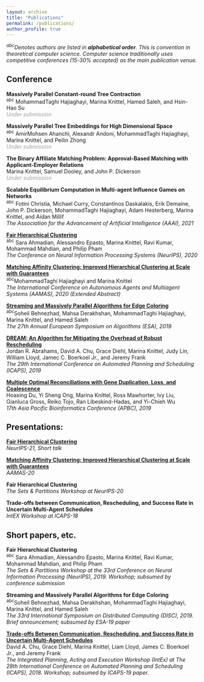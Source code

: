 ```yaml
---
layout: archive
title: "Publications"
permalink: /publications/
author_profile: true
---
```

*<sup>abc</sup>Denotes authors are listed in **alphabetical order**. This is convention in theoretical computer science.
Computer science traditionally uses competitive conferences (15-30% accepted) as the main publication venue.*

## Conference
**Massively Parallel Constant-round Tree Contraction**<br/>
<sup>abc</sup> MohammadTaghi Hajiaghayi, Marina Knittel, Hamed Saleh, and Hsin-Hao Su<br/>
<span style="color:#A0A0A0">*Under submission*</span>

**Massively Parallel Tree Embeddings for High Dimensional Space**<br/>
<sup>abc</sup> AmirMohsen Ahanchi, Alexandr Andoni, MohammadTaghi Hajiaghayi, Marina Knittel, and Peilin Zhong<br/>
<span style="color:#A0A0A0">*Under submission*</span> 

**The Binary Affiliate Matching Problem: Approval-Based Matching with Applicant-Employer Relations**<br/>
Marina Knittel, Samuel Dooley, and John P. Dickerson<br/>
<span style="color:#A0A0A0">*Under submission*</span> 

**Scalable Equilibrium Computation in Multi-agent Influence Games on Networks**<br/>
<sup>abc</sup> Fotini Christia, Michael Curry, Constantinos Daskalakis, Erik Demaine, John P. Dickerson, MohammadTaghi Hajiaghayi, Adam Hesterberg, Marina Knittel, and Aidan Millif<br/>
*The Association for the Advancement of Artificial Intelligence (AAAI), 2021*

**[Fair Hierarchical Clustering](https://mknittel.github.io/publications/Ahmadian-et-al-NeurIPS-2020)**<br/>
<sup>abc</sup> Sara Ahmadian, Alessandro Epasto, Marina Knittel, Ravi Kumar, Mohammad Mahdian, and Philip Pham<br/>
*The Conference on Neural Information Processing Systems (NeurIPS), 2020*

**[Matching Affinity Clustering: Improved Hierarchical Clustering at Scale with Guarantees](http://www.ifaamas.org/Proceedings/aamas2020/pdfs/p1864.pdf)**<br/>
<sup>abc</sup>MohammadTaghi Hajiaghayi and Marina Knittel<br/>
*The International Conference on Autonomous Agents and Multiagent Systems (AAMAS), 2020 (Extended Abstract)*

**[Streaming and Massively Parallel Algorithms for Edge Coloring](https://mknittel.github.io/publications/Behnezhad-et-al-ESA-2019)**<br/>
<sup>abc</sup>Soheil Behnezhad, Mahsa Derakhshan, MohammadTaghi Hajiaghayi, Marina Knittel, and Hamed Saleh<br/>
*The 27th Annual European Symposium on Algorithms (ESA), 2019*

**[DREAM: An Algorithm for Mitigating the Overhead of Robust Rescheduling](https://mknittel.github.io/publications/Abrahams-et-al-ICAPS-2019)**<br/>
Jordan R. Abrahams, David A. Chu, Grace Diehl, Marina Knittel, Judy Lin, William Lloyd, Jamec C. Boerkoel Jr., and Jeremy Frank<br/>
*The 29th International Conference on Automated Planning and Scheduling (ICAPS), 2019*

**[Multiple Optimal Reconciliations with Gene Duplication,  Loss,  and  Coalescence](https://mknittel.github.io/publications/Du-et-al-APBC-2019)**<br/>
Hoaxing  Du,  Yi  Sheng  Ong,  Marina  Knittel,  Ross  Mawhorter,  Ivy  Liu,  Gianluca  Gross,  Reiko Tojo, Ran Libeskind-Hadas, and Yi-Chieh Wu<br/>
*17th Asia Pacific Bioinformatics Conference (APBC), 2019*

## Presentations:
**[Fair Hierarchical Clustering](https://studio.slideslive.com/web_recorder/share/20201021T184333Z__NeurIPS_posters__18177__fair-hierarchical-clustering?s=5fd2be29-ac54-4ee2-ae2e-adc3404b7fcf)**<br/>
*NeurIPS-21, Short talk*

**[Matching Affinity Clustering: Improved Hierarchical Clustering at Scale with Guarantees](https://underline.io/lecture/357-matching-affinity-clustering-improved-hierarchical-clustering-at-scale-with-guarantees)** <br/>
*AAMAS-20*

**Fair Hierarchical Clustering**<br/>
*The Sets & Partitions Workshop at NeurIPS-20*

**Trade-offs between Communication, Rescheduling, and Success Rate in Uncertain Multi-Agent Schedules**<br/>
*IntEX Workshop at ICAPS-18*

## Short papers, etc.
**Fair Hierarchical Clustering**<br/>
<sup>abc</sup> Sara Ahmadian, Alessandro Epasto, Marina Knittel, Ravi Kumar, Mohammad Mahdian, and Philip Pham<br/>
*The Sets & Partitions Workshop at the 33rd Conference on Neural Information Processing (NeurIPS), 2019. Workshop; subsumed by conference submission* 

**Streaming and Massively Parallel Algorithms for Edge Coloring**<br/>
<sup>abc</sup>Soheil Behnezhad, Mahsa Derakhshan, MohammadTaghi Hajiaghayi, Marina Knittel, and Hamed Saleh<br/>
*The 33rd International Symposium on Distributed Computing (DISC), 2019. Brief announcement; subsumed by ESA-19 paper*

**[Trade-offs Between Communication, Rescheduling, and Success Rate in Uncertain Multi-Agent Schedules](https://mknittel.github.io/publications/Chu-et-al-INTEX-2018)**<br/>
David A. Chu, Grace Diehl, Marina Knittel, Liam Lloyd, James C. Boerkoel Jr., and Jeremy Frank<br/>
*The Integrated Planning, Acting and Execution Workshop (IntEx) at The 28th International Conference on Automated Planning and Scheduling (ICAPS), 2018. Workshop; subsumed by ICAPS-19 paper.*
